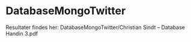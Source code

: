 # DatabaseMongoTwitter

Resultater findes her: DatabaseMongoTwitter/Christian Sindt – Database Handin 3.pdf
